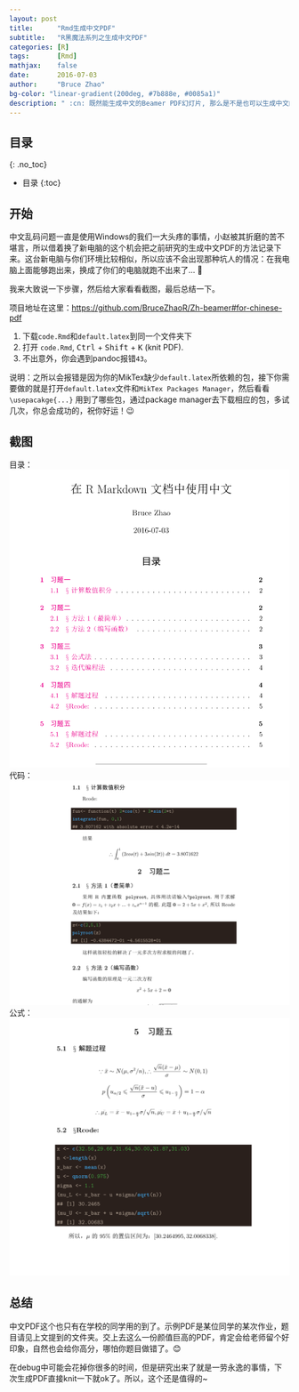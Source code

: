 ```yaml
---
layout: post
title:      "Rmd生成中文PDF"
subtitle:   "R黑魔法系列之生成中文PDF"
categories: [R]
tags:       [Rmd]
mathjax:    false
date:       2016-07-03
author:     "Bruce Zhao"
bg-color: "linear-gradient(200deg, #7b888e, #0085a1)"
description: " :cn: 既然能生成中文的Beamer PDF幻灯片, 那么是不是也可以生成中文的PDF文档呢? 小赵给出答案是: 可以的, 不过你需要折腾一下 :new_moon_with_face: "
---
```


## 目录
{: .no_toc}

* 目录
{:toc}

## 开始

中文乱码问题一直是使用Windows的我们一大头疼的事情，小赵被其折磨的苦不堪言，所以借着换了新电脑的这个机会把之前研究的生成中文PDF的方法记录下来。这台新电脑与你们环境比较相似，所以应该不会出现那种坑人的情况：在我电脑上面能够跑出来，换成了你们的电脑就跑不出来了... :dog:

我来大致说一下步骤，然后给大家看看截图，最后总结一下。

项目地址在这里：<https://github.com/BruceZhaoR/Zh-beamer#for-chinese-pdf>

1. 下载`code.Rmd`和`default.latex`到同一个文件夹下
2. 打开 `code.Rmd`, <kbd>Ctrl</kbd> + <kbd>Shift</kbd> + <kbd>K</kbd> (knit PDF).
3. 不出意外，你会遇到pandoc报错`43`。

说明：之所以会报错是因为你的MikTex缺少`default.latex`所依赖的包，接下你需要做的就是打开`default.latex`文件和`MikTex Packages Manager`，然后看看`\usepacakge{...}` 用到了哪些包，通过package manager去下载相应的包，多试几次，你总会成功的，祝你好运！:wink:

## 截图

目录：
![img1](/img/post/pdf/1.png)
代码：
![img2](/img/post/pdf/2.png)
公式：
![img3](/img/post/pdf/3.png)

## 总结

中文PDF这个也只有在学校的同学用的到了。示例PDF是某位同学的某次作业，题目请见上文提到的文件夹。交上去这么一份颜值巨高的PDF，肯定会给老师留个好印象，自然也会给你高分，哪怕你题目做错了。:blush: 

在debug中可能会花掉你很多的时间，但是研究出来了就是一劳永逸的事情，下次生成PDF直接knit一下就ok了。所以，这个还是值得的~
